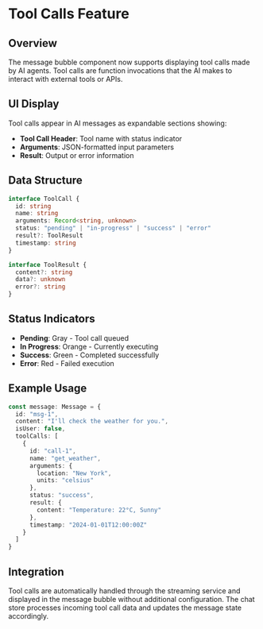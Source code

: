 # Tool Calls Feature

## Overview

The message bubble component now supports displaying tool calls made by AI agents. Tool calls are function invocations that the AI makes to interact with external tools or APIs.

## UI Display

Tool calls appear in AI messages as expandable sections showing:

- **Tool Call Header**: Tool name with status indicator
- **Arguments**: JSON-formatted input parameters
- **Result**: Output or error information

## Data Structure

```typescript
interface ToolCall {
  id: string
  name: string
  arguments: Record<string, unknown>
  status: "pending" | "in-progress" | "success" | "error"
  result?: ToolResult
  timestamp: string
}

interface ToolResult {
  content?: string
  data?: unknown
  error?: string
}
```

## Status Indicators

- **Pending**: Gray - Tool call queued
- **In Progress**: Orange - Currently executing
- **Success**: Green - Completed successfully
- **Error**: Red - Failed execution

## Example Usage

```typescript
const message: Message = {
  id: "msg-1",
  content: "I'll check the weather for you.",
  isUser: false,
  toolCalls: [
    {
      id: "call-1",
      name: "get_weather",
      arguments: {
        location: "New York",
        units: "celsius"
      },
      status: "success",
      result: {
        content: "Temperature: 22°C, Sunny"
      },
      timestamp: "2024-01-01T12:00:00Z"
    }
  ]
}
```

## Integration

Tool calls are automatically handled through the streaming service and displayed in the message bubble without additional configuration. The chat store processes incoming tool call data and updates the message state accordingly.